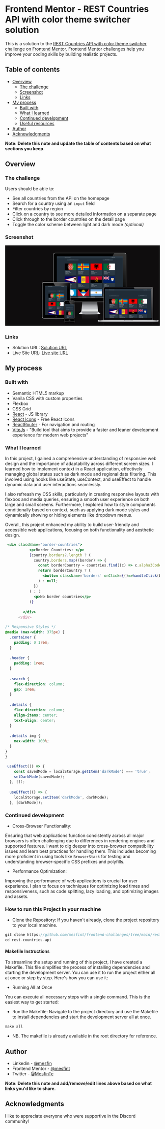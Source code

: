 # Frontend Mentor - REST Countries API with color theme switcher solution

This is a solution to the [REST Countries API with color theme switcher challenge on Frontend Mentor](https://www.frontendmentor.io/challenges/rest-countries-api-with-color-theme-switcher-5cacc469fec04111f7b848ca). Frontend Mentor challenges help you improve your coding skills by building realistic projects. 

## Table of contents

- [Overview](#overview)
  - [The challenge](#the-challenge)
  - [Screenshot](#screenshot)
  - [Links](#links)
- [My process](#my-process)
  - [Built with](#built-with)
  - [What I learned](#what-i-learned)
  - [Continued development](#continued-development)
  - [Useful resources](#useful-resources)
- [Author](#author)
- [Acknowledgments](#acknowledgments)

**Note: Delete this note and update the table of contents based on what sections you keep.**

## Overview

### The challenge

Users should be able to:

- See all countries from the API on the homepage
- Search for a country using an `input` field
- Filter countries by region
- Click on a country to see more detailed information on a separate page
- Click through to the border countries on the detail page
- Toggle the color scheme between light and dark mode *(optional)*

### Screenshot

![](https://github.com/mesfint/frontend-challenges/blob/main/rest-countries-api/responsive-homepage.png)

### Links

- Solution URL: [Solution URL ](https://github.com/mesfint/frontend-challenges/tree/main/rest-countries-api)
- Live Site URL: [Live site URL](https://responsive-countries-rest-api.netlify.app/)

## My process

### Built with

- Semantic HTML5 markup
- Vanila CSS with custom properties
- Flexbox
- CSS Grid
- [React](https://reactjs.org/) - JS library
- [React Icons](https://react-icons.github.io/react-icons/) - Free React Icons
- [ReactRouter](https://reactrouter.com/en/main) - For navigation and routing
- [ViteJs](https://vitejs.dev/guide/) -  "Build tool that aims to provide a faster and leaner development experience for modern web projects"


### What I learned

In this project, I gained a comprehensive understanding of responsive web design and the importance of adaptability across different screen sizes. I learned how to implement context in a React application, effectively managing global states such as dark mode and regional data filtering. This involved using hooks like useState, useContext, and useEffect to handle dynamic data and user interactions seamlessly.

I also refreash my CSS skills, particularly in creating responsive layouts with flexbox and media queries, ensuring a smooth user experience on both large and small screens. Furthermore, I explored how to style components conditionally based on context, such as applying dark mode styles and dynamically showing or hiding elements like dropdown menus.

Overall, this project enhanced my ability to build user-friendly and accessible web applications, focusing on both functionality and aesthetic design.

```jsx
 <div className="border-countries">
           <p>Border Countries: </p>
           {country.borders?.length ? (
             country.borders.map((border) => {
               const borderCountry = countries.find((c) => c.alpha3Code === border);
               return borderCountry ? (
                 <button className='borders' onClick={()=>handleClick(borderCountry.name)} key={borderCountry.alpha3Code}>{borderCountry.name}</button>
               ) : null;
             })
           ) : (
             <p>No border countries</p>
           )}
          
        </div>
      </div>
```
```css
/* Responsive Styles */
@media (max-width: 375px) {
  .container {
    padding: 0 1rem;
  }

  .header {
    padding: 1rem;
  }

  .search {
    flex-direction: column;
    gap: 1rem;
  }

  .details {
    flex-direction: column;
    align-items: center;
    text-align: center;
  }

  .details img {
    max-width: 100%;
  }
}
}
```
```js
 useEffect(() => {
    const savedMode = localStorage.getItem('darkMode') === 'true';
    setDarkMode(savedMode);
  }, []);

  useEffect(() => {
    localStorage.setItem('darkMode', darkMode);
  }, [darkMode]);
```


### Continued development

-  Cross-Browser Functionality:

Ensuring that web applications function consistently across all major browsers is often challenging due to differences in rendering engines and supported features. I want to dig deeper into cross-browser compatibility issues and learn best practices for handling them. This includes becoming more proficient in using tools like ```BrowserStack``` for testing and understanding browser-specific CSS prefixes and polyfills.

-  Performance Optimization:

Improving the performance of web applications is crucial for user experience. I plan to focus on techniques for optimizing load times and responsiveness, such as code splitting, lazy loading, and optimizing images and assets.


### How to run this Project in your machine

-  Clone the Repository: If you haven't already, clone the project repository to your local machine.

  ```js
  git clone https://github.com/mesfint/frontend-challenges/tree/main/rest-countries-api
 cd rest-countries-api


  ```

#### Makefile Instructions

To streamline the setup and running of this project, I have created a Makefile. This file simplifies the process of installing dependencies and starting the development server. You can use it to run the project either all at once or step by step. Here's how you can use it:

-  Running All at Once

  You can execute all necessary steps with a single command. This is the easiest way to get started:

-  Run the Makefile: Navigate to the project directory and use the Makefile to install dependencies and start the development server all at once.

  ```js
  make all

 
  ```
-  NB. The makefile is already available in the root directory for reference.


## Author

- Linkedin - [@mesfin](https://www.linkedin.com/in/mesfin/)
- Frontend Mentor - [@mesfint](https://www.frontendmentor.io/profile/mesfint)
- Twitter - [@MesfinTe](https://x.com/MesfinTe)

**Note: Delete this note and add/remove/edit lines above based on what links you'd like to share.**

## Acknowledgments

I like to appreciate everyone who were supportive in the Discord community!


